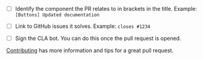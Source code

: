- [ ] Identify the component the PR relates to in brackets in the title.
  Example: `[Buttons] Updated documentation`

- [ ] Link to GitHub issues it solves.
  Example: `closes #1234`

- [ ] Sign the CLA bot. You can do this once the pull request is opened.

[Contributing](https://github.com/zeoflow/material-elements/blob/master/docs/contributing.md)
has more information and tips for a great pull request.
